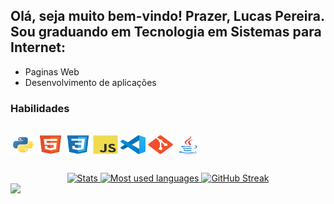 ## Olá, seja muito bem-vindo! Prazer, Lucas Pereira. Sou graduando em Tecnologia em Sistemas para Internet:

- Paginas Web
- Desenvolvimento de aplicações

### Habilidades

<div style="display: inline_block"><br>
  <img align="center" alt="dan-Python" height="30" width="40" src="https://raw.githubusercontent.com/devicons/devicon/master/icons/python/python-original.svg">  
  <img align="center" alt="dan-html" height="30" width="40" src="https://raw.githubusercontent.com/devicons/devicon/master/icons/html5/html5-original.svg">
  <img align="center" alt="dan-css3" height="30" width="40" src="https://raw.githubusercontent.com/devicons/devicon/master/icons/css3/css3-original.svg">
  <img align="center" alt="dan-javascript" height="30" width="40" src="https://raw.githubusercontent.com/devicons/devicon/master/icons/javascript/javascript-original.svg">
  <img align="center" alt="dan-vscode" height="30" width="40" src="https://raw.githubusercontent.com/devicons/devicon/master/icons/vscode/vscode-original.svg">
  <img align="center" alt="dan-git" height="30" width="40" src="https://raw.githubusercontent.com/devicons/devicon/master/icons/git/git-original.svg">
  <img align="center" alt="dan-git" height="30" width="40" src="https://raw.githubusercontent.com/devicons/devicon/master/icons/java/java-original.svg">
  
</div>
 
  ##

<div align="center">
	<a href="https://github.com/Lucaslps10?tab=repositories">
		<img height="150em" src="https://github-readme-stats.vercel.app/api?username=Lucaslps10&show_icons=true&theme=gruvbox&include_all_commits=true&count_private=true" alt="Stats">
		<img height="150em" src="https://github-readme-stats.vercel.app/api/top-langs/?username=Lucaslps10&layout=compact&langs_count=7&theme=gruvbox" alt="Most used languages">
		<img height="150em" src="https://github-readme-streak-stats.herokuapp.com/?user=Lucaslps10&theme=dark&background=282828&border=e4e2e2&stroke=555555&ring=d8a52e&currStreakLabel=fd8019&sideNums=8ec07c&sideLabels=8ec07c&currStreakNum=8ec07c" alt="GitHub Streak">
	</a>
</div>



<div> 
  <a href = "mailto:lucasempreendedor.fbo@gmail.com"><img src="https://img.shields.io/badge/-Gmail-%23333?style=for-the-badge&logo=gmail&logoColor=red" target="_blank"></a>
  
</div>
